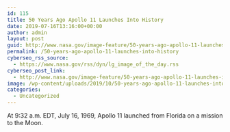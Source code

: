 ```yaml
---
id: 115
title: 50 Years Ago Apollo 11 Launches Into History
date: 2019-07-16T13:16:00+00:00
author: admin
layout: post
guid: http://www.nasa.gov/image-feature/50-years-ago-apollo-11-launches-into-history
permalink: /50-years-ago-apollo-11-launches-into-history
cyberseo_rss_source:
  - https://www.nasa.gov/rss/dyn/lg_image_of_the_day.rss
cyberseo_post_link:
  - http://www.nasa.gov/image-feature/50-years-ago-apollo-11-launches-into-history
image: /wp-content/uploads/2019/10/50-years-ago-apollo-11-launches-into-history.jpg
categories:
  - Uncategorized
---
```

At 9:32 a.m. EDT, July 16, 1969, Apollo 11 launched from Florida on a mission to the Moon.